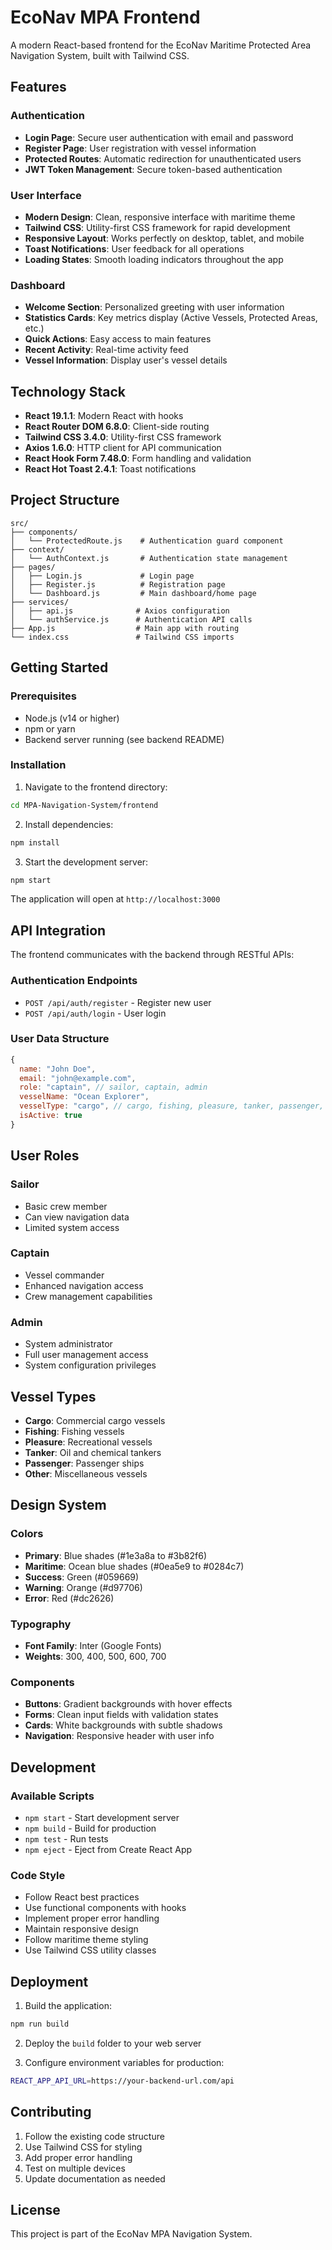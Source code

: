 # EcoNav MPA Frontend

A modern React-based frontend for the EcoNav Maritime Protected Area Navigation System, built with Tailwind CSS.

## Features

### Authentication
- **Login Page**: Secure user authentication with email and password
- **Register Page**: User registration with vessel information
- **Protected Routes**: Automatic redirection for unauthenticated users
- **JWT Token Management**: Secure token-based authentication

### User Interface
- **Modern Design**: Clean, responsive interface with maritime theme
- **Tailwind CSS**: Utility-first CSS framework for rapid development
- **Responsive Layout**: Works perfectly on desktop, tablet, and mobile
- **Toast Notifications**: User feedback for all operations
- **Loading States**: Smooth loading indicators throughout the app

### Dashboard
- **Welcome Section**: Personalized greeting with user information
- **Statistics Cards**: Key metrics display (Active Vessels, Protected Areas, etc.)
- **Quick Actions**: Easy access to main features
- **Recent Activity**: Real-time activity feed
- **Vessel Information**: Display user's vessel details

## Technology Stack

- **React 19.1.1**: Modern React with hooks
- **React Router DOM 6.8.0**: Client-side routing
- **Tailwind CSS 3.4.0**: Utility-first CSS framework
- **Axios 1.6.0**: HTTP client for API communication
- **React Hook Form 7.48.0**: Form handling and validation
- **React Hot Toast 2.4.1**: Toast notifications

## Project Structure

```
src/
├── components/
│   └── ProtectedRoute.js    # Authentication guard component
├── context/
│   └── AuthContext.js       # Authentication state management
├── pages/
│   ├── Login.js             # Login page
│   ├── Register.js          # Registration page
│   └── Dashboard.js         # Main dashboard/home page
├── services/
│   ├── api.js              # Axios configuration
│   └── authService.js      # Authentication API calls
├── App.js                  # Main app with routing
└── index.css               # Tailwind CSS imports
```

## Getting Started

### Prerequisites
- Node.js (v14 or higher)
- npm or yarn
- Backend server running (see backend README)

### Installation

1. Navigate to the frontend directory:
```bash
cd MPA-Navigation-System/frontend
```

2. Install dependencies:
```bash
npm install
```

3. Start the development server:
```bash
npm start
```

The application will open at `http://localhost:3000`

## API Integration

The frontend communicates with the backend through RESTful APIs:

### Authentication Endpoints
- `POST /api/auth/register` - Register new user
- `POST /api/auth/login` - User login

### User Data Structure
```javascript
{
  name: "John Doe",
  email: "john@example.com",
  role: "captain", // sailor, captain, admin
  vesselName: "Ocean Explorer",
  vesselType: "cargo", // cargo, fishing, pleasure, tanker, passenger, other
  isActive: true
}
```

## User Roles

### Sailor
- Basic crew member
- Can view navigation data
- Limited system access

### Captain
- Vessel commander
- Enhanced navigation access
- Crew management capabilities

### Admin
- System administrator
- Full user management access
- System configuration privileges

## Vessel Types

- **Cargo**: Commercial cargo vessels
- **Fishing**: Fishing vessels
- **Pleasure**: Recreational vessels
- **Tanker**: Oil and chemical tankers
- **Passenger**: Passenger ships
- **Other**: Miscellaneous vessels

## Design System

### Colors
- **Primary**: Blue shades (#1e3a8a to #3b82f6)
- **Maritime**: Ocean blue shades (#0ea5e9 to #0284c7)
- **Success**: Green (#059669)
- **Warning**: Orange (#d97706)
- **Error**: Red (#dc2626)

### Typography
- **Font Family**: Inter (Google Fonts)
- **Weights**: 300, 400, 500, 600, 700

### Components
- **Buttons**: Gradient backgrounds with hover effects
- **Forms**: Clean input fields with validation states
- **Cards**: White backgrounds with subtle shadows
- **Navigation**: Responsive header with user info

## Development

### Available Scripts

- `npm start` - Start development server
- `npm build` - Build for production
- `npm test` - Run tests
- `npm eject` - Eject from Create React App

### Code Style

- Follow React best practices
- Use functional components with hooks
- Implement proper error handling
- Maintain responsive design
- Follow maritime theme styling
- Use Tailwind CSS utility classes

## Deployment

1. Build the application:
```bash
npm run build
```

2. Deploy the `build` folder to your web server

3. Configure environment variables for production:
```bash
REACT_APP_API_URL=https://your-backend-url.com/api
```

## Contributing

1. Follow the existing code structure
2. Use Tailwind CSS for styling
3. Add proper error handling
4. Test on multiple devices
5. Update documentation as needed

## License

This project is part of the EcoNav MPA Navigation System.
